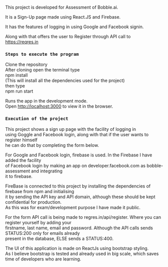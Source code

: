This project is developed for Assessment of Bobble.ai.<br/>

It is a Sign-Up page made using React.JS and Firebase. <br/>

It has the features of logging in using Google and Facebook signin.<br/>

Along with that offers the user to Register through API call to https://reqres.in

### `Steps to execute the program`

Clone the repository<br />
After cloning open the terminal type<br />
npm install <br />
(This will install all the dependencies used for the project)<br />
then type<br />
npm run start<br />

Runs the app in the development mode.<br />
Open [http://localhost:3000](http://localhost:3000) to view it in the browser.

### `Execution of the project`

This project shows a sign up page with the facility of logging in <br />
using Goggle and Facebook login, along with that if the user wants to register himself<br />
he can do that by completing the form below.<br />

For Google and Facebook login, firebase is used. In the Firebase I have added the facility<br />
of Facebook login by making an app on developer.facebook.com as bobble-assessment and integrating<br /> 
it to firebase.

FireBase is connected to this project by installing the dependencies of firebase from npm and initialising<br />
it by sending the API key and API domain, although these should be kept confidential for production.<br />
 As this was for exam/development purpose I have made it public. 

For the form API call is being made to regres.in/api/register. Where you can register yourself by adding your<br />
firstname, last name, email and password. Although the API calls sends STATUS:200 only for emails already <br />
present in the database, ELSE sends a STATUS:400. 

The UI of this application is made on ReactJs using bootstrap styling.<br />
As I believe bootstrap is tested and already used in big scale, which saves time of developers who are 
learning.
